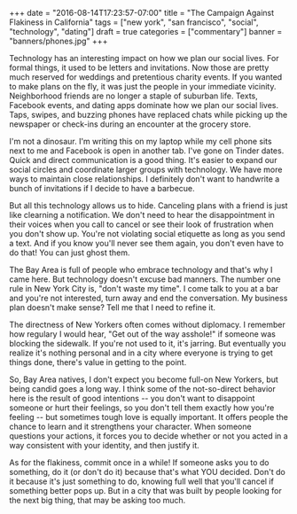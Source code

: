 +++
date = "2016-08-14T17:23:57-07:00"
title = "The Campaign Against Flakiness in California"
tags = ["new york", "san francisco", "social", "technology", "dating"]
draft = true
categories = ["commentary"]
banner = "banners/phones.jpg"
+++

Technology has an interesting impact on how we plan our social lives. For formal things, it used to be letters and invitations. Now those are pretty much reserved for weddings and pretentious charity events. If you wanted to make plans on the fly, it was just the people in your immediate vicinity. Neighborhood friends are no longer a staple of suburban life. Texts, Facebook events, and dating apps dominate how we plan our social lives. Taps, swipes, and buzzing phones have replaced chats while picking up the newspaper or check-ins during an encounter at the grocery store. 

I'm not a dinosaur. I'm writing this on my laptop while my cell phone sits next to me and Facebook is open in another tab. I've gone on Tinder dates. Quick and direct communication is a good thing. It's easier to expand our social circles and coordinate larger groups with technology. We have more ways to maintain close relationships. I definitely don't want to handwrite a bunch of invitations if I decide to have a barbecue. 

But all this technology allows us to hide. Canceling plans with a friend is just like clearning a notification. We don't need to hear the disappointment in their voices when you call to cancel or see their look of frustration when you don't show up. You're not violating social etiquette as long as you send a text. And if you know you'll never see them again, you don't even have to do that! You can just ghost them. 

The Bay Area is full of people who embrace technology and that's why I came here. But technology doesn't excuse bad manners. The number one rule in New York City is, "don't waste my time". I come talk to you at a bar and you're not interested, turn away and end the conversation. My business plan doesn't make sense? Tell me that I need to refine it. 

The directness of New Yorkers often comes without diplomacy. I remember how regulary I would hear, "Get out of the way asshole!" if someone was blocking the sidewalk. If you're not used to it, it's jarring. But eventually you realize it's nothing personal and in a city where everyone is trying to get things done, there's value in getting to the point. 

So, Bay Area natives, I don't expect you become full-on New Yorkers, but being candid goes a long way. I think some of the not-so-direct behavior here is the result of good intentions -- you don't want to disappoint someone or hurt their feelings, so you don't tell them exactly how you're feeling -- but sometimes tough love is equally important. It offers people the chance to learn and it strengthens your character. When someone questions your actions, it forces you to decide whether or not you acted in a way consistent with your identity, and then justify it. 

As for the flakiness, commit once in a while! If someone asks you to do something, do it (or don't do it) because that's what YOU decided. Don't do it because it's just something to do, knowing full well that you'll cancel if something better pops up. But in a city that was built by people looking for the next big thing, that may be asking too much.
